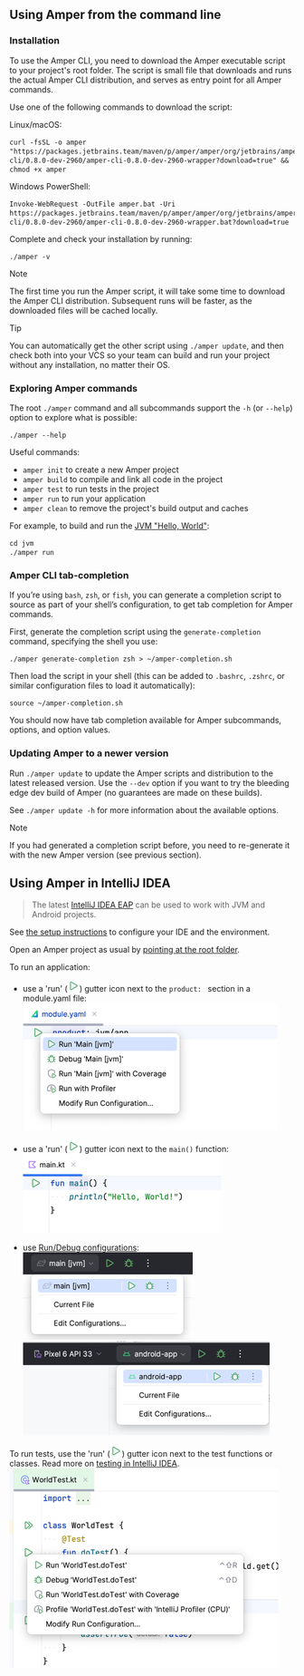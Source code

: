## Using Amper from the command line

### Installation

To use the Amper CLI, you need to download the Amper executable script to your project's root folder.
The script is small file that downloads and runs the actual Amper CLI distribution, and serves as entry point for
all Amper commands.

Use one of the following commands to download the script:

Linux/macOS:
```
curl -fsSL -o amper "https://packages.jetbrains.team/maven/p/amper/amper/org/jetbrains/amper/amper-cli/0.8.0-dev-2960/amper-cli-0.8.0-dev-2960-wrapper?download=true" && chmod +x amper
```

Windows PowerShell:
```
Invoke-WebRequest -OutFile amper.bat -Uri https://packages.jetbrains.team/maven/p/amper/amper/org/jetbrains/amper/amper-cli/0.8.0-dev-2960/amper-cli-0.8.0-dev-2960-wrapper.bat?download=true
```

Complete and check your installation by running:

```
./amper -v
```

> [!NOTE]
> The first time you run the Amper script, it will take some time to download the Amper CLI distribution.
> Subsequent runs will be faster, as the downloaded files will be cached locally.

> [!TIP]
> You can automatically get the other script using `./amper update`, and then check both into your VCS so your team can
> build and run your project without any installation, no matter their OS.

### Exploring Amper commands

The root `./amper` command and all subcommands support the `-h` (or `--help`) option to explore what is possible:

```
./amper --help
```

Useful commands:
- `amper init` to create a new Amper project
- `amper build` to compile and link all code in the project
- `amper test` to run tests in the project
- `amper run` to run your application 
- `amper clean` to remove the project's build output and caches

For example, to build and run the [JVM "Hello, World"](../examples/jvm):
```
cd jvm
./amper run 
```

### Amper CLI tab-completion

If you’re using `bash`, `zsh`, or `fish`, you can generate a completion script to source as part of your shell’s
configuration, to get tab completion for Amper commands.

First, generate the completion script using the `generate-completion` command, specifying the shell you use:

```
./amper generate-completion zsh > ~/amper-completion.sh
```

Then load the script in your shell (this can be added to `.bashrc`, `.zshrc`, or similar configuration files to load it
automatically):

```
source ~/amper-completion.sh
```

You should now have tab completion available for Amper subcommands, options, and option values.

### Updating Amper to a newer version

Run `./amper update` to update the Amper scripts and distribution to the latest released version.
Use the `--dev` option if you want to try the bleeding edge dev build of Amper (no guarantees are made on these builds).

See `./amper update -h` for more information about the available options.

> [!NOTE]  
> If you had generated a completion script before, you need to re-generate it with the new Amper version (see previous
> section).

## Using Amper in IntelliJ IDEA

> The latest [IntelliJ IDEA EAP](https://www.jetbrains.com/idea/nextversion/) can be used to work with 
> JVM and Android projects.

See [the setup instructions](Setup.md) to configure your IDE and the environment.

Open an Amper project as usual by [pointing at the root folder](https://www.jetbrains.com/guide/java/tutorials/import-project/open-project/).

To run an application:

* use a 'run' (![](images/ij-run-gutter-icon.png)) gutter icon next to the `product: ` section in a module.yaml file:\
 ![img.png](images/ij-run-product.png)


* use a 'run' (![](images/ij-run-gutter-icon.png)) gutter icon next to the `main()` function:\
  ![](images/ij-run-main.png)


* use [Run/Debug configurations](https://www.jetbrains.com/help/idea/run-debug-configuration.html):\
  ![](images/ij-run-config-jvm.png)\
  ![](images/ij-run-config-android.png)

To run tests, use the 'run' (![](images/ij-run-gutter-icon.png)) gutter icon next to the test functions or classes.
Read more on [testing in IntelliJ IDEA](https://www.jetbrains.com/help/idea/work-with-tests-in-gradle.html#run_gradle_test).
![](images/ij-run-tests.png)
